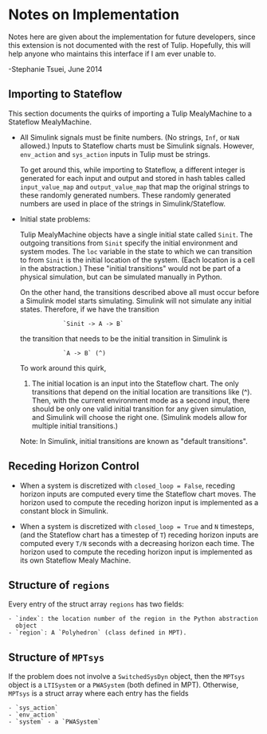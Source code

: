 Notes on Implementation
=======================

Notes here are given about the implementation for future developers, since this
extension is not documented with the rest of Tulip. Hopefully, this will help
anyone who maintains this interface if I am ever unable to.

-Stephanie Tsuei, June 2014



Importing to Stateflow
----------------------

This section documents the quirks of importing a Tulip MealyMachine to a
Stateflow MealyMachine.

- All Simulink signals must be finite numbers. (No strings, `Inf`, or `NaN`
  allowed.) Inputs to Stateflow charts must be Simulink signals. However,
  `env_action` and `sys_action` inputs in Tulip must be strings.

  To get around this, while importing to Stateflow, a different integer is
  generated for each input and output and stored in hash tables called
  `input_value_map` and `output_value_map` that map the original strings to
  these randomly generated numbers. These randomly generated numbers are used in
  place of the strings in Simulink/Stateflow.


- Initial state problems:

  Tulip MealyMachine objects have a single initial state called `Sinit`. The
  outgoing transitions from `Sinit` specify the initial environment and system
  modes. The `loc` variable in the state to which we can transition to from
  `Sinit` is the initial location of the system. (Each location is a cell in the
  abstraction.) These "initial transitions" would not be part of a physical
  simulation, but can be simulated manually in Python.

  On the other hand, the transitions described above all must occur before a
  Simulink model starts simulating. Simulink will not simulate any initial
  states. Therefore, if we have the transition

                  `Sinit -> A -> B`

  the transition that needs to be the initial transition in Simulink is

                  `A -> B` (^)

  To work around this quirk,

    1. The initial location is an input into the Stateflow chart. The only
    transitions that depend on the initial location are transitions like (^).
    Then, with the current environment mode as a second input, there should be
    only one valid initial transition for any given simulation, and Simulink
    will choose the right one. (Simulink models allow for multiple initial
    transitions.)


  Note: In Simulink, initial transitions are known as "default transitions".



Receding Horizon Control
------------------------

- When a system is discretized with `closed_loop = False`, receding horizon
  inputs are computed every time the Stateflow chart moves. The horizon used to
  compute the receding horizon input is implemented as a constant block in
  Simulink.

- When a system is discretized with `closed_loop = True` and `N` timesteps,
  (and the Stateflow chart has a timestep of `T`) receding horizon inputs are
  computed every `T/N` seconds with a decreasing horizon each time. The horizon
  used to compute the receding horizon input is implemented as its own Stateflow
  Mealy Machine.



Structure of `regions`
----------------------

Every entry of the struct array `regions` has two fields:

    - `index`: the location number of the region in the Python abstraction
      object
    - `region`: A `Polyhedron` (class defined in MPT).



Structure of `MPTsys`
---------------------

If the problem does not involve a `SwitchedSysDyn` object, then the `MPTsys`
object is a `LTISystem` or a `PWASystem` (both defined in MPT). Otherwise,
`MPTsys` is a struct array where each entry has the fields

    - `sys_action`
    - `env_action`
    - `system` - a `PWASystem`
